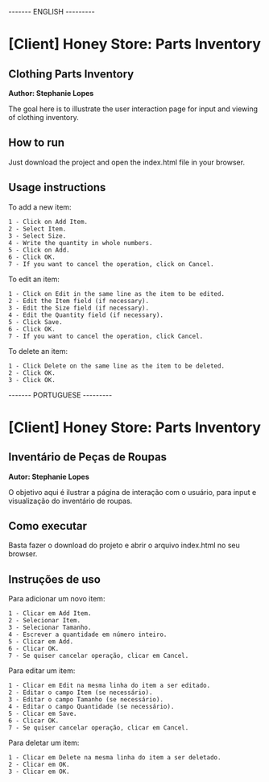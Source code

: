 ------- ENGLISH ---------

# [Client] Honey Store: Parts Inventory
## Clothing Parts Inventory
**Author: Stephanie Lopes**

The goal here is to illustrate the user interaction page for input and viewing of clothing inventory.

## How to run

Just download the project and open the index.html file in your browser.

## Usage instructions
To add a new item:
```
1 - Click on Add Item.
2 - Select Item.
3 - Select Size.
4 - Write the quantity in whole numbers.
5 - Click on Add.
6 - Click OK.
7 - If you want to cancel the operation, click on Cancel.
```

To edit an item:
```
1 - Click on Edit in the same line as the item to be edited.
2 - Edit the Item field (if necessary).
3 - Edit the Size field (if necessary).
4 - Edit the Quantity field (if necessary).
5 - Click Save.
6 - Click OK.
7 - If you want to cancel the operation, click Cancel.
```

To delete an item:
```
1 - Click Delete on the same line as the item to be deleted.
2 - Click OK.
3 - Click OK.
```

------- PORTUGUESE ---------


# [Client] Honey Store: Parts Inventory
## Inventário de Peças de Roupas
**Autor: Stephanie Lopes**

O objetivo aqui é ilustrar a página de interação com o usuário, para input e visualização do inventário de roupas.

## Como executar

Basta fazer o download do projeto e abrir o arquivo index.html no seu browser.


## Instruções de uso
Para adicionar um novo item:
```
1 - Clicar em Add Item.
2 - Selecionar Item.
3 - Selecionar Tamanho.
4 - Escrever a quantidade em número inteiro.
5 - Clicar em Add.
6 - Clicar OK.
7 - Se quiser cancelar operação, clicar em Cancel.
```

Para editar um item:
```
1 - Clicar em Edit na mesma linha do item a ser editado.
2 - Editar o campo Item (se necessário).
3 - Editar o campo Tamanho (se necessário).
4 - Editar o campo Quantidade (se necessário).
5 - Clicar em Save.
6 - Clicar OK.
7 - Se quiser cancelar operação, clicar em Cancel.
```

Para deletar um item:
```
1 - Clicar em Delete na mesma linha do item a ser deletado.
2 - Clicar em OK.
3 - Clicar em OK.
```


